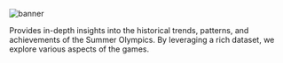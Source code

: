 ![banner](https://i.imgur.com/5ccRUVl.png)

Provides in-depth insights into the historical trends,  patterns, and achievements of the Summer Olympics. By leveraging a rich dataset, we explore various aspects of the games.

